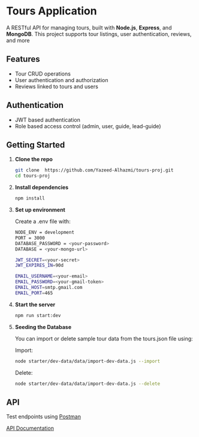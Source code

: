 # Tours Application


A RESTful API for managing tours, built with **Node.js**, **Express**, and **MongoDB**. This project supports tour listings, user authentication, reviews, and more

## Features

- Tour CRUD operations
- User authentication and authorization
- Reviews linked to tours and users

## Authentication

- JWT based authentication
- Role based access control (admin, user, guide, lead-guide)


## Getting Started

1. **Clone the repo**
   ```bash
   git clone  https://github.com/Yazeed-Alhazmi/tours-proj.git
   cd tours-proj
   ```

2. **Install dependencies**
    ```bash
    npm install
    ```

3. **Set up environment**

    Create a .env file with:

    ```bash
    NODE_ENV = development
    PORT = 3000
    DATABASE_PASSWORD = <your-password>
    DATABASE = <your-mongo-url>

    JWT_SECRET=<your-secret>
    JWT_EXPIRES_IN=90d

    EMAIL_USERNAME=<your-email>
    EMAIL_PASSWORD=<your-gmail-token>
    EMAIL_HOST=smtp.gmail.com
    EMAIL_PORT=465
    ```

4. **Start the server**

    ```bash
    npm run start:dev
    ```

5. **Seeding the Database**

    You can import or delete sample tour data from the tours.json file using:

    Import: 

    ```bash
    node starter/dev-data/data/import-dev-data.js --import
    ```
    
    Delete: 

    ```bash
    node starter/dev-data/data/import-dev-data.js --delete
    ```


## API

Test endpoints using [Postman](https://www.postman.com/)

[API Documentation](https://documenter.getpostman.com/view/31564072/2sB34ikzVm)